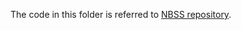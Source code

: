 The code in this folder is referred to [NBSS repository](https://github.com/Audio-WestlakeU/NBSS/tree/main/models/utils).